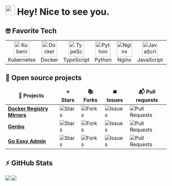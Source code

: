 <h1><img src="https://emojis.slackmojis.com/emojis/images/1531849430/4246/blob-sunglasses.gif?1531849430" width="30"/> Hey! Nice to see you.</h1>




## 🤓 Favorite Tech

<table>
  <tr>
    <td align="center" width="96">
      <a href="#macropower-tech">
        <img src="https://techstack-generator.vercel.app/kubernetes-icon.svg" width="48" height="48" alt="Kubernetes" />
      </a>
      <br>Kubernetes
    </td>
    <td align="center" width="96">
      <a href="#macropower-tech">
        <img src="https://techstack-generator.vercel.app/docker-icon.svg" width="48" height="48" alt="Docker" />
      </a>
      <br>Docker
    </td>
    <td align="center" width="96">
      <a href="#macropower-tech">
        <img src="https://techstack-generator.vercel.app/ts-icon.svg" width="48" height="48" alt="TypeScript" />
      </a>
      <br>TypeScript
    </td>
   <td align="center" width="96">
      <a href="#macropower-tech">
        <img src="https://techstack-generator.vercel.app/python-icon.svg" width="48" height="48" alt="Python" />
      </a>
      <br>Python
    </td>
    <td align="center" width="96">
      <a href="#macropower-tech" >
        <img src="https://techstack-generator.vercel.app/nginx-icon.svg" width="48" height="48" alt="Nginx" />
      </a>
      <br>Nginx
    </td>
    <td align="center" width="96"> 
      <a href="#macropower-tech" >
        <img src="https://techstack-generator.vercel.app/js-icon.svg" width="48" height="48" alt="JavaScript" />
      </a>
      <br>JavaScript
    </td>
       <td align="center" width="96"> 
      <a href="#macropower-tech" >
        <img src="https://techstack-generator.vercel.app/mysql-icon.svg" width="48" height="48" alt="MySQL" />
      </a>
      <br>MySQL
    </td>
  </tr>
</table>


## 🚀 Open source projects


<table>
  <thead align="center">
    <tr border: none;>
      <td><b>🎁 Projects</b></td>
      <td><b>⭐ Stars</b></td>
      <td><b>📚 Forks</b></td>
      <td><b>🛎 Issues</b></td>
      <td><b>📬 Pull requests</b></td>
    </tr>
  </thead>
  <tbody>
    <tr>
      <td><a href="https://github.com/kubesre/docker-registry-mirrors.git"><b>Docker Registry Mirrors</b></a></td>
      <td><img alt="Stars" src="https://img.shields.io/github/stars/kubesre/docker-registry-mirrors?style=flat-square&labelColor=343b41"/></td>
      <td><img alt="Forks" src="https://img.shields.io/github/forks/kubesre/docker-registry-mirrors?style=flat-square&labelColor=343b41"/></td>
      <td><img alt="Issues" src="https://img.shields.io/github/issues/kubesre/docker-registry-mirrors?style=flat-square&labelColor=343b41"/></td>
      <td><img alt="Pull Requests" src="https://img.shields.io/github/issues-pr/kubesre/docker-registry-mirrors?style=flat-square&labelColor=343b41"/></td>
    </tr>
     <tr>
      <td><a href="https://github.com/kubesre/genbu.git"><b>Genbu</b></a></td>
      <td><img alt="Stars" src="https://img.shields.io/github/stars/kubesre/genbu?style=flat-square&labelColor=343b41"/></td>
      <td><img alt="Forks" src="https://img.shields.io/github/forks/kubesre/genbu?style=flat-square&labelColor=343b41"/></td>
      <td><img alt="Issues" src="https://img.shields.io/github/issues/kubesre/genbu?style=flat-square&labelColor=343b41"/></td>
      <td><img alt="Pull Requests" src="https://img.shields.io/github/issues-pr/kubesre/genbu?style=flat-square&labelColor=343b41"/></td>
    </tr>
     <tr>
      <td><a href="https://github.com/kubesre/go-easy-admin.git"><b>Go Easy Admin</b></a></td>
      <td><img alt="Stars" src="https://img.shields.io/github/stars/kubesre/go-easy-admin?style=flat-square&labelColor=343b41"/></td>
      <td><img alt="Forks" src="https://img.shields.io/github/forks/kubesre/go-easy-admin?style=flat-square&labelColor=343b41"/></td>
      <td><img alt="Issues" src="https://img.shields.io/github/issues/kubesre/go-easy-admin?style=flat-square&labelColor=343b41"/></td>
      <td><img alt="Pull Requests" src="https://img.shields.io/github/issues-pr/kubesre/go-easy-admin?style=flat-square&labelColor=343b41"/></td>
    </tr>
  </tbody>
</table>


## ⚡ GitHub Stats

<img align="left" src="https://github-readme-stats.vercel.app/api?username=cf1998&show_icons=true&count_private=true&theme=radical" />
<img src="https://github-readme-stats.vercel.app/api/top-langs/?username=cf1998&layout=compact&count_private=true&theme=radical" /> 
